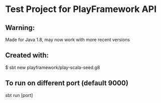 # Test Project for PlayFramework API 

## Warning:
Made for Java 1.8, may now work with more recent versions

## Created with:
$ sbt new playframework/play-scala-seed.g8 

## To run on different port (default 9000)
sbt run [port]